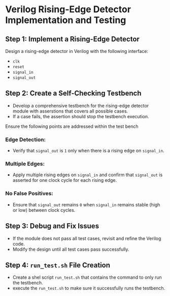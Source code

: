 # Verilog Rising-Edge Detector Implementation and Testing  

## Step 1: Implement a Rising-Edge Detector  
Design a rising-edge detector in Verilog with the following interface:  
- `clk`  
- `reset`  
- `signal_in`  
- `signal_out`  


## Step 2: Create a Self-Checking Testbench  
- Develop a comprehensive testbench for the rising-edge detector module  with asserstions that covers all possible cases.  
- If a case fails, the assertion should stop the testbench execution. 

Ensure the following points are addressed within the test bench 

### Edge Detection:
   - Verify that `signal_out` is `1` only when there is a rising edge on `signal_in`.

### Multiple Edges:
   - Apply multiple rising edges on `signal_in` and confirm that `signal_out` is asserted for one clock cycle for each rising edge.

### No False Positives:
   - Ensure that `signal_out` remains `0` when `signal_in` remains stable (high or low) between clock cycles.

## Step 3: Debug and Fix Issues  
- If the module does not pass all test cases, revisit and refine the Verilog code.  
- Modify the design until all test cases pass successfully.  

## Step 4: `run_test.sh` File Creation
- Create a shel script `run_test.sh` that contains the command to only run the testbench.
- execute the `run_test.sh` to make sure it successfully runs the testbench.